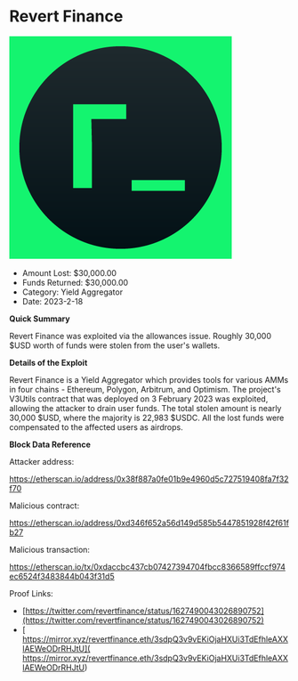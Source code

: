 # Revert Finance
![Revert Finance](/rektimages/Revert-Finance.png)
- Amount Lost: $30,000.00
- Funds Returned: $30,000.00
- Category: Yield Aggregator
- Date: 2023-2-18

**Quick Summary**

Revert Finance was exploited via the allowances issue. Roughly 30,000 $USD worth of funds were stolen from the user's wallets.

  


 **Details of the Exploit**

Revert Finance is a Yield Aggregator which provides tools for various AMMs in four chains - Ethereum, Polygon, Arbitrum, and Optimism. The project's V3Utils contract that was deployed on 3 February 2023 was exploited, allowing the attacker to drain user funds. The total stolen amount is nearly 30,000 $USD, where the majority is 22,983 $USDC. All the lost funds were compensated to the affected users as airdrops.

  


 **Block Data Reference**

Attacker address:

https://etherscan.io/address/0x38f887a0fe01b9e4960d5c727519408fa7f32f70

  


Malicious contract:

https://etherscan.io/address/0xd346f652a56d149d585b5447851928f42f61fb27

  


Malicious transaction:

https://etherscan.io/tx/0xdaccbc437cb07427394704fbcc8366589ffccf974ec6524f3483844b043f31d5


Proof Links:
- [https://twitter.com/revertfinance/status/1627490043026890752](https://twitter.com/revertfinance/status/1627490043026890752)
- [ https://mirror.xyz/revertfinance.eth/3sdpQ3v9vEKiOjaHXUi3TdEfhleAXXlAEWeODrRHJtU]( https://mirror.xyz/revertfinance.eth/3sdpQ3v9vEKiOjaHXUi3TdEfhleAXXlAEWeODrRHJtU)


